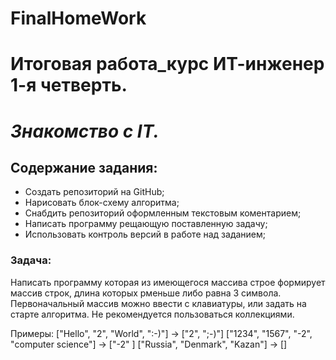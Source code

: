 # FinalHomeWork
# **Итоговая работа_курс ИТ-инженер 1-я четверть.**
# _Знакомство с IT._

## Содержание задания:
- Создать репозиторий на GitHub;
- Нарисовать блок-схему алгоритма;
- Снабдить репозиторий оформленным текстовым коментарием;
- Написать программу рещающую поставленную задачу;
- Использовать контроль версий в работе над заданием;

### Задача:
Написать программу которая из имеющегося массива строе формирует массив строк, длина которых рменьше либо равна 3 символа. Первоначальный массив можно ввести с клавиатуры, или задать на старте алгоритма. Не рекомендуется пользоваться коллекциями.

Примеры:
["Hello", "2", "World", ":-)"] -> ["2", ";-)"]
["1234", "1567", "-2", "computer science"] -> ["-2" ]
["Russia", "Denmark", "Kazan"] -> []

